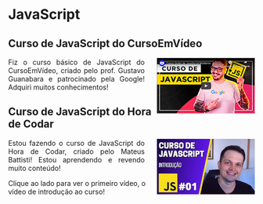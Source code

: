 # JavaScript

 ## Curso de JavaScript do CursoEmVídeo 
 <a href="https://www.youtube.com/watch?v=BXqUH86F-kA&list=PLntvgXM11X6pi7mW0O4ZmfUI1xDSIbmTm"><img src="thumb-js.png" align="right" alt="Thumbnail Curso JavaScript do Curso em Vídeo"></a>

<p style="text-align:justify; padding-right:225px ">Fiz o curso básico de JavaScript do CursoEmVídeo, criado pelo prof. Gustavo Guanabara e patrocinado pela Google! Adquiri muitos conhecimentos!</p>



## Curso de JavaScript do Hora de Codar
<a href="https://www.youtube.com/watch?v=TkD0QMyBa28&list=PLnDvRpP8BneysKU8KivhnrVaKpILD3gZ6&index=1"><img src="thumbnail-horadedcodar-m.png" align="right" alt="Thumbnail Curso JavaScript do Hora de Codar"></a>

<p style="text-align:justify; padding-right:225px ">Estou fazendo o curso de JavaScript do Hora de Codar, criado pelo Mateus Battisti! Estou aprendendo e revendo muito conteúdo!</p>
<p>Clique ao lado para ver o primeiro vídeo, o vídeo de introdução ao curso!</p>


